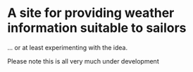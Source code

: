 # A site for providing weather information suitable to sailors
... or at least experimenting with the idea.

Please note this is all very much under development
